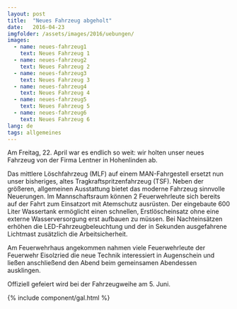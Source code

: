 ```yaml
---
layout: post
title:  "Neues Fahrzeug abgeholt"
date:   2016-04-23
imgfolder: /assets/images/2016/uebungen/
images:
  - name: neues-fahrzeug1
    text: Neues Fahrzeug 1
  - name: neues-fahrzeug2
    text: Neues Fahrzeug 2
  - name: neues-fahrzeug3
    text: Neues Fahrzeug 3
  - name: neues-fahrzeug4
    text: Neues Fahrzeug 4
  - name: neues-fahrzeug5
    text: Neues Fahrzeug 5
  - name: neues-fahrzeug6
    text: Neues Fahrzeug 6
lang: de
tags: allgemeines
---
```


Am Freitag, 22. April war es endlich so weit: wir holten unser neues Fahrzeug von der Firma Lentner in Hohenlinden ab.

Das mittlere Löschfahrzeug (MLF) auf einem MAN-Fahrgestell ersetzt nun unser bisheriges, altes Tragkraftspritzenfahrzeug (TSF). Neben der größeren, allgemeinen Ausstattung bietet das moderne Fahrzeug sinnvolle Neuerungen. Im Mannschaftsraum können 2 Feuerwehrleute sich bereits auf der Fahrt zum Einsatzort mit Atemschutz ausrüsten. Der eingebaute 600 Liter Wassertank ermöglicht einen schnellen, Erstlöscheinsatz ohne eine externe Wasserversorgung erst aufbauen zu müssen. Bei Nachteinsätzen erhöhen die LED-Fahrzeugbeleuchtung und der in Sekunden ausgefahrene Lichtmast zusätzlich die Arbeitsicherheit.

Am Feuerwehrhaus angekommen nahmen viele Feuerwehrleute der Feuerwehr Eisolzried die neue Technik interessiert in Augenschein und ließen anschließend den Abend beim gemeinsamen Abendessen ausklingen.

Offiziell gefeiert wird bei der Fahrzeugweihe am 5. Juni.

{% include component/gal.html %}


